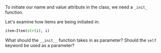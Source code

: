 <!--title={Item Class}-->

<!--badges={Python:32,Software Engineering:21,Tinkerer:16}-->

<!--concepts={invoke_init.mdx, difference_with_instance_variables.mdx}-->

To initiate our name and value attribute in the class, we need a `_init_` function.

Let's examine how items are being initiated in:

```python
item=Item(str(i), i)
```

What should the `__init__` function takes in as parameter? Should the `self` keyword be used as a parameter?



